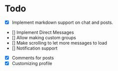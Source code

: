 # Todo
- [x] Implement markdown support on chat and posts.
- [] Implement Direct Messages
- [] Allow making custom groups
- [] Make scrolling to let more messages to load
- [] Notification support
- [x] Comments for posts
- [x] Customizing profile
